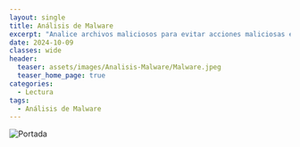 ```yaml
---
layout: single
title: Análisis de Malware
excerpt: "Analice archivos maliciosos para evitar acciones maliciosas e identificar ataques."
date: 2024-10-09
classes: wide
header:
  teaser: assets/images/Analisis-Malware/Malware.jpeg
  teaser_home_page: true
categories:
  - Lectura
tags:
  - Análisis de Malware
---
```


![Portada](https://tryhackme.4kiing.net/assets/images/Analisis-Malware/Portada.jpg)

